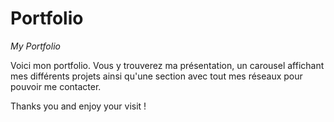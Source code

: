 # Portfolio
_My Portfolio_


Voici mon portfolio.
Vous y trouverez ma présentation, un carousel affichant mes différents projets ainsi qu'une section avec tout mes réseaux pour pouvoir me contacter.

Thanks you and enjoy your visit !
